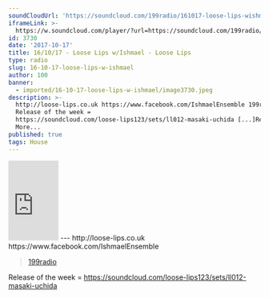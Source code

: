 ```yaml
---
soundCloudUrl: 'https://soundcloud.com/199radio/161017-loose-lips-wishmael'
iframeLink: >-
  https://w.soundcloud.com/player/?url=https://soundcloud.com/199radio/161017-loose-lips-wishmael&color=00aabb&auto_play=false&hide_related=false&show_comments=true&show_user=true&show_reposts=false
id: 3730
date: '2017-10-17'
title: 16/10/17 - Loose Lips w/Ishmael - Loose Lips
type: radio
slug: 16-10-17-loose-lips-w-ishmael
author: 100
banner:
  - imported/16-10-17-loose-lips-w-ishmael/image3730.jpeg
description: >-
  http://loose-lips.co.uk https://www.facebook.com/IshmaelEnsemble 199radio
  Release of the week =
  https://soundcloud.com/loose-lips123/sets/ll012-masaki-uchida [...]Read
  More...
published: true
tags: House
---
```

<iframe id="sc-widget" title="title" width="100" height="160" scrolling="no" frameborder="yes" allow="autoplay" src="https://w.soundcloud.com/player/?url=https://soundcloud.com/199radio/161017-loose-lips-wishmael&amp;color=00aabb&amp;auto_play=false&amp;hide_related=false&amp;show_comments=true&amp;show_user=true&amp;show_reposts=false"></iframe>
---
http://loose-lips.co.uk  
https://www.facebook.com/IshmaelEnsemble

> [199radio](https://newriverstudios.com/199radio/)

<iframe class="wp-embedded-content" sandbox="allow-scripts" security="restricted" style="position: absolute; clip: rect(1px, 1px, 1px, 1px);" title="“199radio” — New River Studios" src="https://newriverstudios.com/199radio/embed/#?secret=VCog0DmlZC" data-secret="VCog0DmlZC" width="600" height="338" frameborder="0" marginwidth="0" marginheight="0" scrolling="no"></iframe>

Release of the week = https://soundcloud.com/loose-lips123/sets/ll012-masaki-uchida